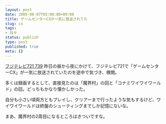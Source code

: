 ```yaml
---
layout: post
date: 2005-08-07T03:00:00+09:00
title: ゲームセンターCXが一気に放送されてた
slug: cx
tags:
- 日々
status: publish
type: post
published: true
meta: {}
---
```

<a title="フジテレビ721 739" href="http://www.fujitv.co.jp/cs/gamecentercx/index2.html">フジテレビ721 739</a>
昨日の昼から夜にかけて、フジテレビ721で「ゲームセンターCX」が一気に放送されていたのを途中で気づき、検閲。

多くは録画するとして、直接見たのは「魔界村」の回と「コナミワイワイワールド」の回。どっちもかなり懐かしかった。

自分も小さい頃両方ともプレイし、クリアーまで行ったような気もするけど、ワイワイワールドは終盤のシューティングまでしか記憶にないな。

まあ、魔界村の2周目になるところはきついですな。
